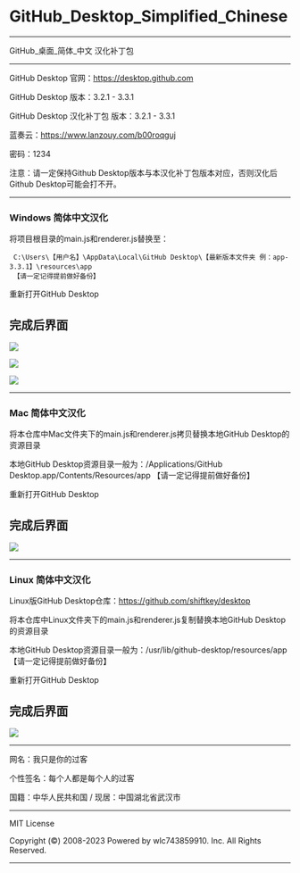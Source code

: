 # GitHub_Desktop_Simplified_Chinese

---

GitHub_桌面_简体_中文 汉化补丁包

---

GitHub Desktop 官网：https://desktop.github.com

GitHub Desktop 版本：3.2.1 - 3.3.1

GitHub Desktop 汉化补丁包 版本：3.2.1 - 3.3.1

蓝奏云：https://www.lanzouy.com/b00roqguj

密码：1234

注意：请一定保持Github Desktop版本与本汉化补丁包版本对应，否则汉化后Github Desktop可能会打不开。

---
### Windows 简体中文汉化
将项目根目录的main.js和renderer.js替换至：

     C:\Users\【用户名】\AppData\Local\GitHub Desktop\【最新版本文件夹 例：app-3.3.1】\resources\app
     【请一定记得提前做好备份】
     
重新打开GitHub Desktop

完成后界面
---
![](https://cdn.jsdelivr.net/gh/wlc743859910/PicGoGitHubimg/img/1.webp)

![](https://cdn.jsdelivr.net/gh/wlc743859910/PicGoGitHubimg/img/2.webp)

![](https://cdn.jsdelivr.net/gh/wlc743859910/PicGoGitHubimg/img/3.webp)

---
### Mac 简体中文汉化
将本仓库中Mac文件夹下的main.js和renderer.js拷贝替换本地GitHub Desktop的资源目录

本地GitHub Desktop资源目录一般为：/Applications/GitHub Desktop.app/Contents/Resources/app
     【请一定记得提前做好备份】
     
重新打开GitHub Desktop

完成后界面
---
![](https://cdn.jsdelivr.net/gh/wlc743859910/PicGoGitHubimg/img/8833471-059ebc4cecfa31c6.webp)

---
### Linux 简体中文汉化
Linux版GitHub Desktop仓库：https://github.com/shiftkey/desktop

将本仓库中Linux文件夹下的main.js和renderer.js复制替换本地GitHub Desktop的资源目录

本地GitHub Desktop资源目录一般为：/usr/lib/github-desktop/resources/app
     【请一定记得提前做好备份】
     
重新打开GitHub Desktop

完成后界面
---
![](https://cdn.jsdelivr.net/gh/wlc743859910/PicGoGitHubimg/img/8833471-e1e555687f41789f.webp)

---

网名：我只是你的过客

个性签名：每个人都是每个人的过客

国籍：中华人民共和国 / 现居：中国湖北省武汉市

---

MIT License

Copyright (©) 2008-2023 Powered by wlc743859910. Inc. All Rights Reserved.

---
